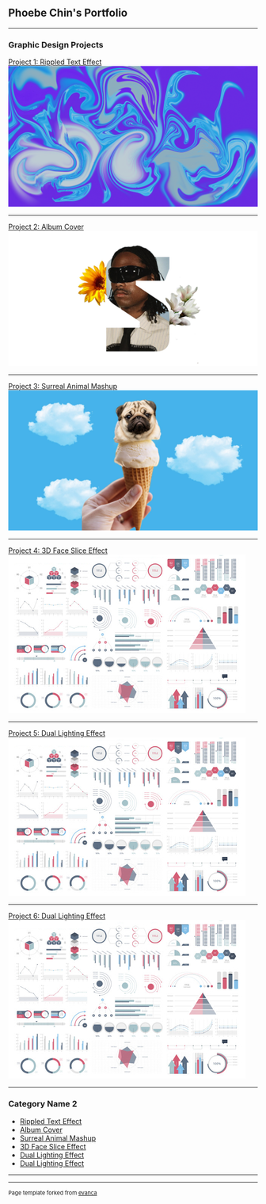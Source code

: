 <head> <link rel="icon" type="image/x-icon" href="/images/favicon (2).ico"> </head>

## Phoebe Chin's Portfolio

---

### Graphic Design Projects

[Project 1: Rippled Text Effect](/sample_page)
<img src="images/Untitled.png?raw=true"/>

---
[Project 2: Album Cover](/pdf/sample_presentation.pdf)
<img src="images/steve.jpg?raw=true"/>

---
[Project 3: Surreal Animal Mashup](http://example.com/)
<img src="images/surreal.jpeg?raw=true"/>

---
[Project 4: 3D Face Slice Effect](http://example.com/)
<img src="images/dummy_thumbnail.jpg?raw=true"/>

---
[Project 5: Dual Lighting Effect](http://example.com/)
<img src="images/dummy_thumbnail.jpg?raw=true"/>

---
[Project 6: Dual Lighting Effect](http://example.com/)
<img src="images/dummy_thumbnail.jpg?raw=true"/>

---

### Category Name 2

- [Rippled Text Effect](http://example.com/)
- [Album Cover](http://example.com/)
- [Surreal Animal Mashup](http://example.com/)
- [3D Face Slice Effect](http://example.com/)
- [Dual Lighting Effect](http://example.com/)
- [Dual Lighting Effect](http://example.com/)

---




---
<p style="font-size:11px">Page template forked from <a href="https://github.com/evanca/quick-portfolio">evanca</a></p>
<!-- Remove above link if you don't want to attibute -->

